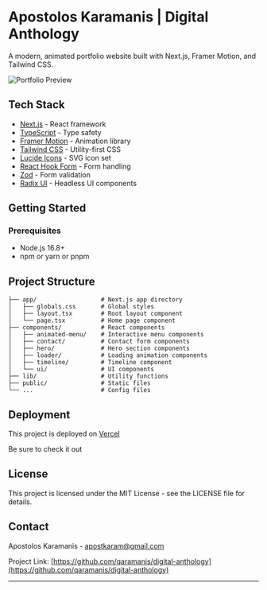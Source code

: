 # Apostolos Karamanis | Digital Anthology

A modern, animated portfolio website built with Next.js, Framer Motion, and Tailwind CSS.

![Portfolio Preview](https://images.unsplash.com/photo-1510519138101-570d1dca3d66?q=80&w=2647&auto=format&fit=crop&ixlib=rb-4.0.3&ixid=M3wxMjA3fDB8MHxwaG90by1wYWdlfHx8fGVufDB8fHx8fA%3D%3D)

## Tech Stack

- [Next.js](https://nextjs.org/) - React framework
- [TypeScript](https://www.typescriptlang.org/) - Type safety
- [Framer Motion](https://www.framer.com/motion/) - Animation library
- [Tailwind CSS](https://tailwindcss.com/) - Utility-first CSS
- [Lucide Icons](https://lucide.dev/) - SVG icon set
- [React Hook Form](https://react-hook-form.com/) - Form handling
- [Zod](https://zod.dev/) - Form validation
- [Radix UI](https://www.radix-ui.com/) - Headless UI components

## Getting Started

### Prerequisites

- Node.js 16.8+ 
- npm or yarn or pnpm


## Project Structure

```
├── app/                  # Next.js app directory
│   ├── globals.css       # Global styles
│   ├── layout.tsx        # Root layout component
│   └── page.tsx          # Home page component
├── components/           # React components
│   ├── animated-menu/    # Interactive menu components
│   ├── contact/          # Contact form components
│   ├── hero/             # Hero section components
│   ├── loader/           # Loading animation components
│   ├── timeline/         # Timeline component
│   └── ui/               # UI components
├── lib/                  # Utility functions
├── public/               # Static files
└── ...                   # Config files
```

## Deployment

This project is deployed on [Vercel](https://vercel.com/](https://portofolio-v2-tau.vercel.app/))


Be sure to check it out

## License

This project is licensed under the MIT License - see the LICENSE file for details.

## Contact

Apostolos Karamanis - [apostkaram@gmail.com](mailto:apostkaram@gmail.com)

Project Link: [https://github.com/qaramanis/digital-anthology](https://github.com/qaramanis/digital-anthology)

----
